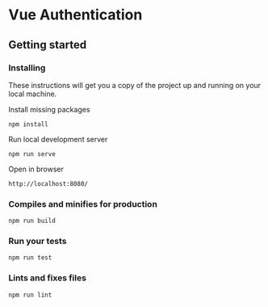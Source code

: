 # Vue Authentication

## Getting started

### Installing

These instructions will get you a copy of the project up and running on your local machine.

Install missing packages
```
npm install
```

Run local development server
```
npm run serve
```

Open in browser
```
http://localhost:8080/ 
```

### Compiles and minifies for production
```
npm run build
```

### Run your tests
```
npm run test
```

### Lints and fixes files
```
npm run lint
```
